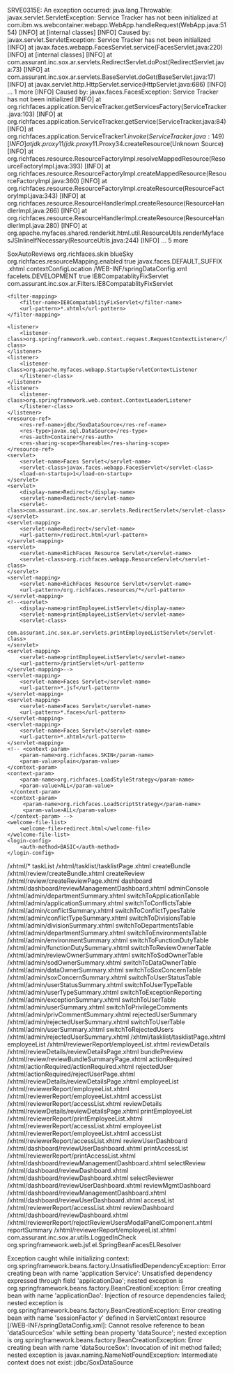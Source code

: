 SRVE0315E: An exception occurred: java.lang.Throwable: javax.servlet.ServletException: Service Tracker has not been initialized
at com.ibm.ws.webcontainer.webapp.WebApp.handleRequest(WebApp.java:5154)
[INFO]  at [internal classes]
[INFO] Caused by: javax.servlet.ServletException: Service Tracker has not been initialized
[INFO]  at javax.faces.webapp.FacesServlet.service(FacesServlet.java:220)
[INFO]  at [internal classes]
[INFO]  at com.assurant.inc.sox.ar.servlets.RedirectServlet.doPost(RedirectServlet.java:73)
[INFO]  at com.assurant.inc.sox.ar.servlets.BaseServlet.doGet(BaseServlet.java:17)
[INFO]  at javax.servlet.http.HttpServlet.service(HttpServlet.java:686)
[INFO]  ... 1 more
[INFO] Caused by: javax.faces.FacesException: Service Tracker has not been initialized
[INFO]  at org.richfaces.application.ServiceTracker.getServicesFactory(ServiceTracker.java:103)
[INFO]  at org.richfaces.application.ServiceTracker.getService(ServiceTracker.java:84)
[INFO]  at org.richfaces.application.ServiceTracker$1.invoke(ServiceTracker.java:149)
[INFO]  at jdk.proxy11/jdk.proxy11.$Proxy34.createResource(Unknown Source)
[INFO]  at org.richfaces.resource.ResourceFactoryImpl.resolveMappedResource(ResourceFactoryImpl.java:393)
[INFO]  at org.richfaces.resource.ResourceFactoryImpl.createMappedResource(ResourceFactoryImpl.java:360)
[INFO]  at org.richfaces.resource.ResourceFactoryImpl.createResource(ResourceFactoryImpl.java:343)
[INFO]  at org.richfaces.resource.ResourceHandlerImpl.createResource(ResourceHandlerImpl.java:266)
[INFO]  at org.richfaces.resource.ResourceHandlerImpl.createResource(ResourceHandlerImpl.java:280)
[INFO]  at org.apache.myfaces.shared.renderkit.html.util.ResourceUtils.renderMyfacesJSInlineIfNecessary(ResourceUtils.java:244)
[INFO]  ... 5 more

<?xml version="1.0" encoding="UTF-8"?>
<web-app version="3.1"
		 xmlns="http://xmlns.jcp.org/xml/ns/javaee"
		 xmlns:xsi="http://www.w3.org/2001/XMLSchema-instance"
		 xsi:schemaLocation="http://xmlns.jcp.org/xml/ns/javaee http://xmlns.jcp.org/xml/ns/javaee/web-app_3_1.xsd">

<display-name>SoxAutoReviews</display-name>
	<context-param>
		<param-name>org.richfaces.skin</param-name>
		<param-value>blueSky</param-value>
	</context-param>
	<context-param>
		<param-name>org.richfaces.resourceMapping.enabled</param-name>
		<param-value>true</param-value>
	</context-param>
	<context-param>
		<param-name>javax.faces.DEFAULT_SUFFIX</param-name>
		<param-value>.xhtml</param-value>
	</context-param>
	<context-param>
		<param-name>contextConfigLocation</param-name>
		<param-value>/WEB-INF/springDataConfig.xml</param-value>
	</context-param>
	<context-param>
		<param-name>facelets.DEVELOPMENT</param-name>
		<param-value>true</param-value>
	</context-param>
	<filter>
		<filter-name>IE8CompatablityFixServlet</filter-name>
		<filter-class>
			com.assurant.inc.sox.ar.Filters.IE8CompatablityFixServlet</filter-class>
	</filter>
<!--	<filter>-->
<!--		<display-name>RichFaces Filter</display-name>-->
<!--		<filter-name>richfaces</filter-name>-->
<!--		<filter-class>org.richfaces.webapp.Filter</filter-class>-->
<!--	</filter>-->

	<filter-mapping>
		<filter-name>IE8CompatablityFixServlet</filter-name>
		<url-pattern>*.xhtml</url-pattern>
	</filter-mapping>
<!--	<filter-mapping>-->
<!--		<filter-name>richfaces</filter-name>-->
<!--		<servlet-name>Faces Servlet</servlet-name>-->
<!--		<dispatcher>REQUEST</dispatcher>-->
<!--		<dispatcher>FORWARD</dispatcher>-->
<!--		<dispatcher>INCLUDE</dispatcher>-->
<!--	</filter-mapping>-->
	<listener>
		<listener-class>org.springframework.web.context.request.RequestContextListener</listener-class>
	</listener>
	<listener>
		<listener-class>org.apache.myfaces.webapp.StartupServletContextListener
		</listener-class>
	</listener>
	<listener>
		<listener-class>org.springframework.web.context.ContextLoaderListener
		</listener-class>
	</listener>
	<resource-ref>
		<res-ref-name>jdbc/SoxDataSource</res-ref-name>
		<res-type>javax.sql.DataSource</res-type>
		<res-auth>Container</res-auth>
		<res-sharing-scope>Shareable</res-sharing-scope>
	</resource-ref>
	<servlet>
		<servlet-name>Faces Servlet</servlet-name>
		<servlet-class>javax.faces.webapp.FacesServlet</servlet-class>
		<load-on-startup>1</load-on-startup>
	</servlet>
	<servlet>
		<display-name>Redirect</display-name>
		<servlet-name>Redirect</servlet-name>
		<servlet-class>com.assurant.inc.sox.ar.servlets.RedirectServlet</servlet-class>
	</servlet>
	<servlet-mapping>
		<servlet-name>Redirect</servlet-name>
		<url-pattern>/redirect.html</url-pattern>
	</servlet-mapping>
	<servlet>
		<servlet-name>RichFaces Resource Servlet</servlet-name>
		<servlet-class>org.richfaces.webapp.ResourceServlet</servlet-class>
	</servlet>
	<servlet-mapping>
		<servlet-name>RichFaces Resource Servlet</servlet-name>
		<url-pattern>/org.richfaces.resources/*</url-pattern>
	</servlet-mapping>
	<!--<servlet>
		<display-name>printEmployeeListServlet</display-name>
		<servlet-name>printEmployeeListServlet</servlet-name>
		<servlet-class>
			com.assurant.inc.sox.ar.servlets.printEmployeeListServlet</servlet-class>
	</servlet>
	<servlet-mapping>
		<servlet-name>printEmployeeListServlet</servlet-name>
		<url-pattern>/printServlet</url-pattern>
	</servlet-mapping>-->
	<servlet-mapping>
		<servlet-name>Faces Servlet</servlet-name>
		<url-pattern>*.jsf</url-pattern>
	</servlet-mapping>
	<servlet-mapping>
		<servlet-name>Faces Servlet</servlet-name>
		<url-pattern>*.faces</url-pattern>
	</servlet-mapping>
	<servlet-mapping>
		<servlet-name>Faces Servlet</servlet-name>
		<url-pattern>*.xhtml</url-pattern>
	</servlet-mapping>
	<!-- <context-param>
		<param-name>org.richfaces.SKIN</param-name>
		<param-value>plain</param-value>
	</context-param>
	<context-param>
        <param-name>org.richfaces.LoadStyleStrategy</param-name>
        <param-value>ALL</param-value>
     </context-param>
     <context-param>
         <param-name>org.richfaces.LoadScriptStrategy</param-name>
         <param-value>ALL</param-value>
     </context-param> -->
	<welcome-file-list>
		<welcome-file>redirect.html</welcome-file>
	</welcome-file-list>
	<login-config>
		<auth-method>BASIC</auth-method>
	</login-config>
</web-app>


<faces-config
		xmlns="http://xmlns.jcp.org/xml/ns/javaee"
		xmlns:xsi="http://www.w3.org/2001/XMLSchema-instance"
		xsi:schemaLocation="http://xmlns.jcp.org/xml/ns/javaee http://xmlns.jcp.org/xml/ns/javaee/web-facesconfig_2_3.xsd"
		version="2.3">
	<!--
		Navigations
	-->
	<navigation-rule>
		<from-view-id>/xhtml/*</from-view-id>
		<navigation-case>
			<from-outcome>taskList</from-outcome>
			<to-view-id>/xhtml/tasklist/tasklistPage.xhtml</to-view-id>
		</navigation-case>
		<navigation-case>
			<from-outcome>createBundle</from-outcome>
			<to-view-id>/xhtml/review/createBundle.xhtml</to-view-id>
		</navigation-case>
		<navigation-case>
			<from-outcome>createReview</from-outcome>
			<to-view-id>/xhtml/review/createReviewPage.xhtml</to-view-id>
		</navigation-case>
		<navigation-case>
			<from-outcome>dashboard</from-outcome>
			<to-view-id>/xhtml/dashboard/reviewManagementDashboard.xhtml</to-view-id>
		</navigation-case>
		<navigation-case>
			<from-outcome>adminConsole</from-outcome>
			<to-view-id>/xhtml/admin/departmentSummary.xhtml</to-view-id>
		</navigation-case>
		<navigation-case>
			<from-outcome>switchToApplicationTable</from-outcome>
			<to-view-id>/xhtml/admin/applicationSummary.xhtml</to-view-id>
		</navigation-case>
		<navigation-case>
			<from-outcome>switchToConflictsTable</from-outcome>
			<to-view-id>/xhtml/admin/conflictSummary.xhtml</to-view-id>
		</navigation-case>
		<navigation-case>
			<from-outcome>switchToConflictTypesTable</from-outcome>
			<to-view-id>/xhtml/admin/conflictTypeSummary.xhtml</to-view-id>
		</navigation-case>
		<navigation-case>
			<from-outcome>switchToDivisionsTable</from-outcome>
			<to-view-id>/xhtml/admin/divisionSummary.xhtml</to-view-id>
		</navigation-case>
		<navigation-case>
			<from-outcome>switchToDepartmentsTable</from-outcome>
			<to-view-id>/xhtml/admin/departmentSummary.xhtml</to-view-id>
		</navigation-case>
		<navigation-case>
			<from-outcome>switchToEnvironmentsTable</from-outcome>
			<to-view-id>/xhtml/admin/environmentSummary.xhtml</to-view-id>
		</navigation-case>
		<navigation-case>
			<from-outcome>switchToFunctionDutyTable</from-outcome>
			<to-view-id>/xhtml/admin/functionDutySummary.xhtml</to-view-id>
		</navigation-case>
		<navigation-case>
			<from-outcome>switchToReviewOwnerTable</from-outcome>
			<to-view-id>/xhtml/admin/reviewOwnerSummary.xhtml</to-view-id>
		</navigation-case>
		<navigation-case>
			<from-outcome>switchToSodOwnerTable</from-outcome>
			<to-view-id>/xhtml/admin/sodOwnerSummary.xhtml</to-view-id>
		</navigation-case>
		<navigation-case>
			<from-outcome>switchToDataOwnerTable</from-outcome>
			<to-view-id>/xhtml/admin/dataOwnerSummary.xhtml</to-view-id>
		</navigation-case>
		<navigation-case>
			<from-outcome>switchToSoxConcernTable</from-outcome>
			<to-view-id>/xhtml/admin/soxConcernSummary.xhtml</to-view-id>
		</navigation-case>
		<navigation-case>
			<from-outcome>switchToUserStatusTable</from-outcome>
			<to-view-id>/xhtml/admin/userStatusSummary.xhtml</to-view-id>
		</navigation-case>
		<navigation-case>
			<from-outcome>switchToUserTypeTable</from-outcome>
			<to-view-id>/xhtml/admin/userTypeSummary.xhtml</to-view-id>
		</navigation-case>
		<navigation-case>
			<from-outcome>switchToExceptionReporting</from-outcome>
			<to-view-id>/xhtml/admin/exceptionSummary.xhtml</to-view-id>
		</navigation-case>
		<navigation-case>
			<from-outcome>switchToUserTable</from-outcome>
			<to-view-id>/xhtml/admin/userSummary.xhtml</to-view-id>
		</navigation-case>
		<navigation-case>
			<from-outcome>switchToPrivilegeComments</from-outcome>
			<to-view-id>/xhtml/admin/privCommentSummary.xhtml</to-view-id>
		</navigation-case>
		<!-- made this change
		<navigation-case>
			<from-outcome>updateFieldPrivComment</from-outcome>
			<to-view-id>/xhtml/admin/updateFieldPrivComment.xhtml</to-view-id>
		</navigation-case>-->
		<navigation-case>
			<from-outcome>rejectedUserSummary</from-outcome>
			<to-view-id>/xhtml/admin/rejectedUserSummary.xhtml</to-view-id>
		</navigation-case>
		<navigation-case>
			<from-outcome>switchToUserTable</from-outcome>
			<to-view-id>/xhtml/admin/userSummary.xhtml</to-view-id>
		</navigation-case>
		<navigation-case>
			<from-outcome>switchToRejectedUsers</from-outcome>
			<to-view-id>/xhtml/admin/rejectedUserSummary.xhtml</to-view-id>
		</navigation-case>
	</navigation-rule>
	<navigation-rule>
		<from-view-id>/xhtml/tasklist/tasklistPage.xhtml</from-view-id>
		<navigation-case>
			<from-outcome>employeeList</from-outcome>
			<to-view-id>/xhtml/reviewerReport/employeeList.xhtml</to-view-id>
		</navigation-case>
		<navigation-case>
			<from-outcome>reviewDetails</from-outcome>
			<to-view-id>/xhtml/reviewDetails/reviewDetailsPage.xhtml</to-view-id>
		</navigation-case>
		<navigation-case>
			<from-outcome>bundlePreview</from-outcome>
			<to-view-id>/xhtml/review/reviewBundleSummaryPage.xhtml</to-view-id>
		</navigation-case>
		<navigation-case>
			<from-outcome>actionRequired</from-outcome>
			<to-view-id>/xhtml/actionRequired/actionRequired.xhtml</to-view-id>
		</navigation-case>
		<navigation-case>
			<from-outcome>rejectedUser</from-outcome>
			<to-view-id>/xhtml/actionRequired/rejectUserPage.xhtml</to-view-id>
		</navigation-case>
	</navigation-rule>
	<navigation-rule>
		<from-view-id>/xhtml/reviewDetails/reviewDetailsPage.xhtml</from-view-id>
		<navigation-case>
			<from-outcome>employeeList</from-outcome>
			<to-view-id>/xhtml/reviewerReport/employeeList.xhtml</to-view-id>
		</navigation-case>
	</navigation-rule>
	<navigation-rule>
		<from-view-id>/xhtml/reviewerReport/employeeList.xhtml</from-view-id>
		<navigation-case>
			<from-outcome>accessList</from-outcome>
			<to-view-id>/xhtml/reviewerReport/accessList.xhtml</to-view-id>
		</navigation-case>
		<navigation-case>
			<from-outcome>reviewDetails</from-outcome>
			<to-view-id>/xhtml/reviewDetails/reviewDetailsPage.xhtml</to-view-id>
		</navigation-case>
		<navigation-case>
			<from-outcome>printEmployeeList</from-outcome>
			<to-view-id>/xhtml/reviewerReport/printEmployeeList.xhtml</to-view-id>
		</navigation-case>
	</navigation-rule>
	<navigation-rule>
		<from-view-id>/xhtml/reviewerReport/accessList.xhtml</from-view-id>
		<navigation-case>
			<from-outcome>employeeList</from-outcome>
			<to-view-id>/xhtml/reviewerReport/employeeList.xhtml</to-view-id>
		</navigation-case>
		<navigation-case>
			<from-outcome>accessList</from-outcome>
			<to-view-id>/xhtml/reviewerReport/accessList.xhtml</to-view-id>
		</navigation-case>
		<navigation-case>
			<from-outcome>reviewUserDashboard</from-outcome>
			<to-view-id>/xhtml/dashboard/reviewUserDashboard.xhtml</to-view-id>
		</navigation-case>
		<navigation-case>
			<from-outcome>printAccessList</from-outcome>
			<to-view-id>/xhtml/reviewerReport/printAccessList.xhtml</to-view-id>
		</navigation-case>
	</navigation-rule>
	<navigation-rule>
		<from-view-id>/xhtml/dashboard/reviewManagementDashboard.xhtml</from-view-id>
		<navigation-case>
			<from-outcome>selectReview</from-outcome>
			<to-view-id>/xhtml/dashboard/reviewDashboard.xhtml</to-view-id>
		</navigation-case>
	</navigation-rule>
	<navigation-rule>
		<from-view-id>/xhtml/dashboard/reviewDashboard.xhtml</from-view-id>
		<navigation-case>
			<from-outcome>selectReviewer</from-outcome>
			<to-view-id>/xhtml/dashboard/reviewUserDashboard.xhtml</to-view-id>
		</navigation-case>
		<navigation-case>
			<from-outcome>reviewMgmtDashboard</from-outcome>
			<to-view-id>/xhtml/dashboard/reviewManagementDashboard.xhtml</to-view-id>
		</navigation-case>
	</navigation-rule>
	<navigation-rule>
		<from-view-id>/xhtml/dashboard/reviewUserDashboard.xhtml</from-view-id>
		<navigation-case>
			<from-outcome>accessList</from-outcome>
			<to-view-id>/xhtml/reviewerReport/accessList.xhtml</to-view-id>
		</navigation-case>
		<navigation-case>
			<from-outcome>reviewDashboard</from-outcome>
			<to-view-id>/xhtml/dashboard/reviewDashboard.xhtml</to-view-id>
		</navigation-case>
	</navigation-rule>
	<navigation-rule>
		<from-view-id>/xhtml/reviewerReport/rejectReviewUsersModalPanelComponent.xhtml</from-view-id>
		<navigation-case>
			<from-outcome>reportSummary</from-outcome>
			<to-view-id>/xhtml/reviewerReport/employeeList.xhtml</to-view-id>
		</navigation-case>
	</navigation-rule>
	<lifecycle>
		<phase-listener>com.assurant.inc.sox.ar.utils.LoggedInCheck</phase-listener>
	</lifecycle>
	<application>
		<el-resolver>org.springframework.web.jsf.el.SpringBeanFacesELResolver</el-resolver>
	</application>
</faces-config>


Exception caught while initializing context: org.springframework.beans.factory.UnsatisfiedDependencyException: Error creating bean with name 'application
Service': Unsatisfied dependency expressed through field 'applicationDao'; nested exception is org.springframework.beans.factory.BeanCreationException: Error creating bean with name 
'applicationDao': Injection of resource dependencies failed; nested exception is org.springframework.beans.factory.BeanCreationException: Error creating bean with name 'sessionFactor
y' defined in ServletContext resource [/WEB-INF/springDataConfig.xml]: Cannot resolve reference to bean 'dataSourceSox' while setting bean property 'dataSource'; nested exception is 
org.springframework.beans.factory.BeanCreationException: Error creating bean with name 'dataSourceSox': Invocation of init method failed; nested exception is javax.naming.NameNotFoundException: Intermediate context does not exist: jdbc/SoxDataSource
